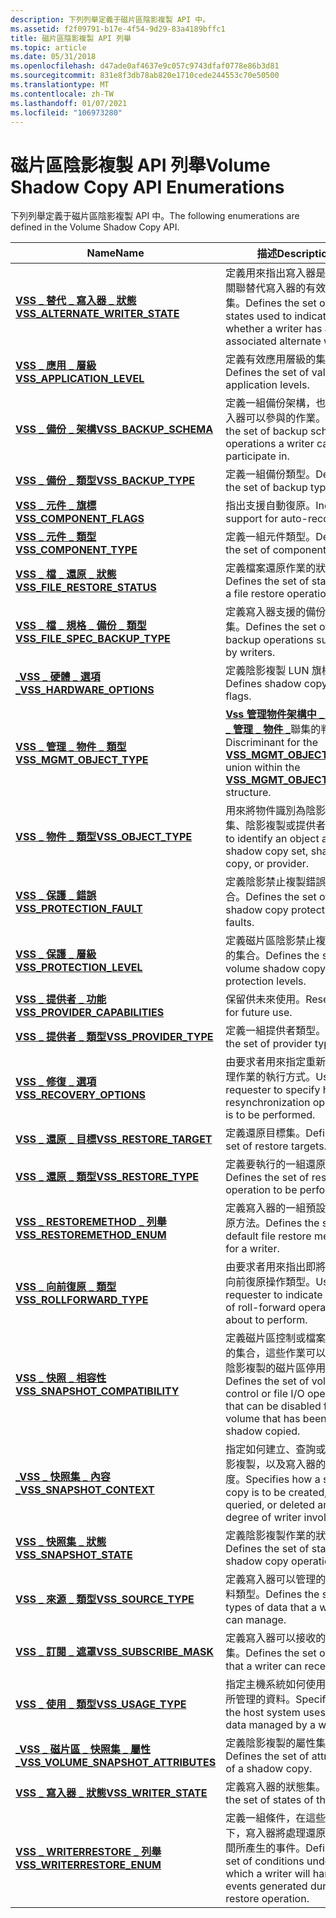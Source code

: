 ```yaml
---
description: 下列列舉定義于磁片區陰影複製 API 中。
ms.assetid: f2f09791-b17e-4f54-9d29-83a4189bffc1
title: 磁片區陰影複製 API 列舉
ms.topic: article
ms.date: 05/31/2018
ms.openlocfilehash: d47ade0af4637e9c057c9743dfaf0778e86b3d81
ms.sourcegitcommit: 831e8f3db78ab820e1710cede244553c70e50500
ms.translationtype: MT
ms.contentlocale: zh-TW
ms.lasthandoff: 01/07/2021
ms.locfileid: "106973280"
---
```

# <a name="volume-shadow-copy-api-enumerations"></a><span data-ttu-id="c6f76-103">磁片區陰影複製 API 列舉</span><span class="sxs-lookup"><span data-stu-id="c6f76-103">Volume Shadow Copy API Enumerations</span></span>

<span data-ttu-id="c6f76-104">下列列舉定義于磁片區陰影複製 API 中。</span><span class="sxs-lookup"><span data-stu-id="c6f76-104">The following enumerations are defined in the Volume Shadow Copy API.</span></span>



| <span data-ttu-id="c6f76-105">Name</span><span class="sxs-lookup"><span data-stu-id="c6f76-105">Name</span></span>                                                                           | <span data-ttu-id="c6f76-106">描述</span><span class="sxs-lookup"><span data-stu-id="c6f76-106">Description</span></span>                                                                                                                                                        |
|--------------------------------------------------------------------------------|--------------------------------------------------------------------------------------------------------------------------------------------------------------------|
| [<span data-ttu-id="c6f76-107">**VSS \_ 替代 \_ 寫入器 \_ 狀態**</span><span class="sxs-lookup"><span data-stu-id="c6f76-107">**VSS\_ALTERNATE\_WRITER\_STATE**</span></span>](/windows/desktop/api/VsWriter/ne-vswriter-vss_alternate_writer_state)            | <span data-ttu-id="c6f76-108">定義用來指出寫入器是否有相關聯替代寫入器的有效狀態集。</span><span class="sxs-lookup"><span data-stu-id="c6f76-108">Defines the set of valid states used to indicate whether a writer has an associated alternate writer.</span></span>                                                              |
| [<span data-ttu-id="c6f76-109">**VSS \_ 應用 \_ 層級**</span><span class="sxs-lookup"><span data-stu-id="c6f76-109">**VSS\_APPLICATION\_LEVEL**</span></span>](/windows/desktop/api/Vss/ne-vss-vss_application_level)                       | <span data-ttu-id="c6f76-110">定義有效應用層級的集合。</span><span class="sxs-lookup"><span data-stu-id="c6f76-110">Defines the set of valid application levels.</span></span>                                                                                                                       |
| [<span data-ttu-id="c6f76-111">**VSS \_ 備份 \_ 架構**</span><span class="sxs-lookup"><span data-stu-id="c6f76-111">**VSS\_BACKUP\_SCHEMA**</span></span>](/windows/desktop/api/Vss/ne-vss-vss_backup_schema)                               | <span data-ttu-id="c6f76-112">定義一組備份架構，也就是寫入器可以參與的作業。</span><span class="sxs-lookup"><span data-stu-id="c6f76-112">Defines the set of backup schemas—operations a writer can participate in.</span></span>                                                                                          |
| [<span data-ttu-id="c6f76-113">**VSS \_ 備份 \_ 類型**</span><span class="sxs-lookup"><span data-stu-id="c6f76-113">**VSS\_BACKUP\_TYPE**</span></span>](/windows/desktop/api/Vss/ne-vss-vss_backup_type)                                   | <span data-ttu-id="c6f76-114">定義一組備份類型。</span><span class="sxs-lookup"><span data-stu-id="c6f76-114">Defines the set of backup types.</span></span>                                                                                                                                   |
| [<span data-ttu-id="c6f76-115">**VSS \_ 元件 \_ 旗標**</span><span class="sxs-lookup"><span data-stu-id="c6f76-115">**VSS\_COMPONENT\_FLAGS**</span></span>](/windows/desktop/api/VsWriter/ne-vswriter-vss_component_flags)                           | <span data-ttu-id="c6f76-116">指出支援自動復原。</span><span class="sxs-lookup"><span data-stu-id="c6f76-116">Indicates support for auto-recovery.</span></span>                                                                                                                               |
| [<span data-ttu-id="c6f76-117">**VSS \_ 元件 \_ 類型**</span><span class="sxs-lookup"><span data-stu-id="c6f76-117">**VSS\_COMPONENT\_TYPE**</span></span>](/windows/desktop/api/VsWriter/ne-vswriter-vss_component_type)                             | <span data-ttu-id="c6f76-118">定義一組元件類型。</span><span class="sxs-lookup"><span data-stu-id="c6f76-118">Defines the set of component types.</span></span>                                                                                                                                |
| [<span data-ttu-id="c6f76-119">**VSS \_ 檔 \_ 還原 \_ 狀態**</span><span class="sxs-lookup"><span data-stu-id="c6f76-119">**VSS\_FILE\_RESTORE\_STATUS**</span></span>](/windows/desktop/api/VsWriter/ne-vswriter-vss_file_restore_status)                  | <span data-ttu-id="c6f76-120">定義檔案還原作業的狀態集。</span><span class="sxs-lookup"><span data-stu-id="c6f76-120">Defines the set of statuses of a file restore operation.</span></span>                                                                                                           |
| [<span data-ttu-id="c6f76-121">**VSS \_ 檔 \_ 規格 \_ 備份 \_ 類型**</span><span class="sxs-lookup"><span data-stu-id="c6f76-121">**VSS\_FILE\_SPEC\_BACKUP\_TYPE**</span></span>](/windows/desktop/api/Vss/ne-vss-vss_file_spec_backup_type)             | <span data-ttu-id="c6f76-122">定義寫入器支援的備份作業集。</span><span class="sxs-lookup"><span data-stu-id="c6f76-122">Defines the set of backup operations supported by writers.</span></span>                                                                                                         |
| [<span data-ttu-id="c6f76-123">**\_VSS \_ 硬體 \_ 選項**</span><span class="sxs-lookup"><span data-stu-id="c6f76-123">**\_VSS\_HARDWARE\_OPTIONS**</span></span>](/windows/desktop/api/Vss/ne-vss-vss_hardware_options)                      | <span data-ttu-id="c6f76-124">定義陰影複製 LUN 旗標。</span><span class="sxs-lookup"><span data-stu-id="c6f76-124">Defines shadow copy LUN flags.</span></span>                                                                                                                                     |
| [<span data-ttu-id="c6f76-125">**VSS \_ 管理 \_ 物件 \_ 類型**</span><span class="sxs-lookup"><span data-stu-id="c6f76-125">**VSS\_MGMT\_OBJECT\_TYPE**</span></span>](/windows/desktop/api/VsMgmt/ne-vsmgmt-vss_mgmt_object_type)                        | <span data-ttu-id="c6f76-126">[**Vss 管理物件架構中 \_ \_ \_**](/windows/desktop/api/VsMgmt/ns-vsmgmt-vss_mgmt_object_prop) [**vss \_ 管理 \_ 物件 \_**](/windows/desktop/api/VsMgmt/ns-vsmgmt-__midl___midl_itf_vsmgmt_0000_0000_0001)聯集的判別。</span><span class="sxs-lookup"><span data-stu-id="c6f76-126">Discriminant for the [**VSS\_MGMT\_OBJECT\_UNION**](/windows/desktop/api/VsMgmt/ns-vsmgmt-__midl___midl_itf_vsmgmt_0000_0000_0001) union within the [**VSS\_MGMT\_OBJECT\_PROP**](/windows/desktop/api/VsMgmt/ns-vsmgmt-vss_mgmt_object_prop) structure.</span></span> |
| [<span data-ttu-id="c6f76-127">**VSS \_ 物件 \_ 類型**</span><span class="sxs-lookup"><span data-stu-id="c6f76-127">**VSS\_OBJECT\_TYPE**</span></span>](/windows/desktop/api/Vss/ne-vss-vss_object_type)                                   | <span data-ttu-id="c6f76-128">用來將物件識別為陰影複製集、陰影複製或提供者。</span><span class="sxs-lookup"><span data-stu-id="c6f76-128">Used to identify an object as a shadow copy set, shadow copy, or provider.</span></span>                                                                                         |
| [<span data-ttu-id="c6f76-129">**VSS \_ 保護 \_ 錯誤**</span><span class="sxs-lookup"><span data-stu-id="c6f76-129">**VSS\_PROTECTION\_FAULT**</span></span>](/windows/desktop/api/VsMgmt/ne-vsmgmt-vss_protection_fault)                         | <span data-ttu-id="c6f76-130">定義陰影禁止複製錯誤的集合。</span><span class="sxs-lookup"><span data-stu-id="c6f76-130">Defines the set of shadow copy protection faults.</span></span>                                                                                                                  |
| [<span data-ttu-id="c6f76-131">**VSS \_ 保護 \_ 層級**</span><span class="sxs-lookup"><span data-stu-id="c6f76-131">**VSS\_PROTECTION\_LEVEL**</span></span>](/windows/desktop/api/VsMgmt/ne-vsmgmt-vss_protection_level)                         | <span data-ttu-id="c6f76-132">定義磁片區陰影禁止複製層級的集合。</span><span class="sxs-lookup"><span data-stu-id="c6f76-132">Defines the set of volume shadow copy protection levels.</span></span>                                                                                                           |
| [<span data-ttu-id="c6f76-133">**VSS \_ 提供者 \_ 功能**</span><span class="sxs-lookup"><span data-stu-id="c6f76-133">**VSS\_PROVIDER\_CAPABILITIES**</span></span>](/windows/desktop/api/vss/ne-vss-vss_provider_capabilities)              | <span data-ttu-id="c6f76-134">保留供未來使用。</span><span class="sxs-lookup"><span data-stu-id="c6f76-134">Reserved for future use.</span></span>                                                                                                                                           |
| [<span data-ttu-id="c6f76-135">**VSS \_ 提供者 \_ 類型**</span><span class="sxs-lookup"><span data-stu-id="c6f76-135">**VSS\_PROVIDER\_TYPE**</span></span>](/windows/desktop/api/Vss/ne-vss-vss_provider_type)                               | <span data-ttu-id="c6f76-136">定義一組提供者類型。</span><span class="sxs-lookup"><span data-stu-id="c6f76-136">Defines the set of provider types.</span></span>                                                                                                                                 |
| [<span data-ttu-id="c6f76-137">**VSS \_ 修復 \_ 選項**</span><span class="sxs-lookup"><span data-stu-id="c6f76-137">**VSS\_RECOVERY\_OPTIONS**</span></span>](/windows/desktop/api/Vss/ne-vss-vss_recovery_options)                         | <span data-ttu-id="c6f76-138">由要求者用來指定重新同步處理作業的執行方式。</span><span class="sxs-lookup"><span data-stu-id="c6f76-138">Used by a requester to specify how a resynchronization operation is to be performed.</span></span>                                                                               |
| [<span data-ttu-id="c6f76-139">**VSS \_ 還原 \_ 目標**</span><span class="sxs-lookup"><span data-stu-id="c6f76-139">**VSS\_RESTORE\_TARGET**</span></span>](/windows/desktop/api/VsWriter/ne-vswriter-vss_restore_target)                             | <span data-ttu-id="c6f76-140">定義還原目標集。</span><span class="sxs-lookup"><span data-stu-id="c6f76-140">Defines the set of restore targets.</span></span>                                                                                                                                |
| [<span data-ttu-id="c6f76-141">**VSS \_ 還原 \_ 類型**</span><span class="sxs-lookup"><span data-stu-id="c6f76-141">**VSS\_RESTORE\_TYPE**</span></span>](/windows/desktop/api/Vss/ne-vss-vss_restore_type)                                 | <span data-ttu-id="c6f76-142">定義要執行的一組還原作業。</span><span class="sxs-lookup"><span data-stu-id="c6f76-142">Defines the set of restore operation to be performed.</span></span>                                                                                                              |
| [<span data-ttu-id="c6f76-143">**VSS \_ RESTOREMETHOD \_ 列舉**</span><span class="sxs-lookup"><span data-stu-id="c6f76-143">**VSS\_RESTOREMETHOD\_ENUM**</span></span>](/windows/desktop/api/VsWriter/ne-vswriter-vss_restoremethod_enum)                     | <span data-ttu-id="c6f76-144">定義寫入器的一組預設檔案還原方法。</span><span class="sxs-lookup"><span data-stu-id="c6f76-144">Defines the set of default file restore methods for a writer.</span></span>                                                                                                      |
| [<span data-ttu-id="c6f76-145">**VSS \_ 向前復原 \_ 類型**</span><span class="sxs-lookup"><span data-stu-id="c6f76-145">**VSS\_ROLLFORWARD\_TYPE**</span></span>](/windows/desktop/api/Vss/ne-vss-vss_rollforward_type)                         | <span data-ttu-id="c6f76-146">由要求者用來指出即將執行的向前復原操作類型。</span><span class="sxs-lookup"><span data-stu-id="c6f76-146">Used by a requester to indicate the type of roll-forward operation it is about to perform.</span></span>                                                                         |
| [<span data-ttu-id="c6f76-147">**VSS \_ 快照 \_ 相容性**</span><span class="sxs-lookup"><span data-stu-id="c6f76-147">**VSS\_SNAPSHOT\_COMPATIBILITY**</span></span>](/windows/desktop/api/Vss/ne-vss-vss_snapshot_compatibility)             | <span data-ttu-id="c6f76-148">定義磁片區控制或檔案 i/o 作業的集合，這些作業可以針對已陰影複製的磁片區停用。</span><span class="sxs-lookup"><span data-stu-id="c6f76-148">Defines the set of volume control or file I/O operations that can be disabled for a volume that has been shadow copied.</span></span>                                            |
| [<span data-ttu-id="c6f76-149">**\_VSS \_ 快照集 \_ 內容**</span><span class="sxs-lookup"><span data-stu-id="c6f76-149">**\_VSS\_SNAPSHOT\_CONTEXT**</span></span>](/windows/desktop/api/Vss/ne-vss-vss_snapshot_context)                      | <span data-ttu-id="c6f76-150">指定如何建立、查詢或刪除陰影複製，以及寫入器的參與程度。</span><span class="sxs-lookup"><span data-stu-id="c6f76-150">Specifies how a shadow copy is to be created, queried, or deleted and the degree of writer involvement.</span></span>                                                            |
| [<span data-ttu-id="c6f76-151">**VSS \_ 快照集 \_ 狀態**</span><span class="sxs-lookup"><span data-stu-id="c6f76-151">**VSS\_SNAPSHOT\_STATE**</span></span>](/windows/desktop/api/Vss/ne-vss-vss_snapshot_state)                             | <span data-ttu-id="c6f76-152">定義陰影複製作業的狀態集。</span><span class="sxs-lookup"><span data-stu-id="c6f76-152">Defines the set of states of a shadow copy operation.</span></span>                                                                                                              |
| [<span data-ttu-id="c6f76-153">**VSS \_ 來源 \_ 類型**</span><span class="sxs-lookup"><span data-stu-id="c6f76-153">**VSS\_SOURCE\_TYPE**</span></span>](/windows/desktop/api/VsWriter/ne-vswriter-vss_source_type)                                   | <span data-ttu-id="c6f76-154">定義寫入器可以管理的一組資料類型。</span><span class="sxs-lookup"><span data-stu-id="c6f76-154">Defines the set of types of data that a writer can manage.</span></span>                                                                                                         |
| [<span data-ttu-id="c6f76-155">**VSS \_ 訂閱 \_ 遮罩**</span><span class="sxs-lookup"><span data-stu-id="c6f76-155">**VSS\_SUBSCRIBE\_MASK**</span></span>](/windows/desktop/api/VsWriter/ne-vswriter-vss_subscribe_mask)                             | <span data-ttu-id="c6f76-156">定義寫入器可以接收的事件集。</span><span class="sxs-lookup"><span data-stu-id="c6f76-156">Defines the set of events that a writer can receive.</span></span>                                                                                                               |
| [<span data-ttu-id="c6f76-157">**VSS \_ 使用 \_ 類型**</span><span class="sxs-lookup"><span data-stu-id="c6f76-157">**VSS\_USAGE\_TYPE**</span></span>](/windows/desktop/api/VsWriter/ne-vswriter-vss_usage_type)                                     | <span data-ttu-id="c6f76-158">指定主機系統如何使用寫入器所管理的資料。</span><span class="sxs-lookup"><span data-stu-id="c6f76-158">Specifies how the host system uses the data managed by a writer.</span></span>                                                                                                   |
| [<span data-ttu-id="c6f76-159">**\_VSS \_ 磁片區 \_ 快照集 \_ 屬性**</span><span class="sxs-lookup"><span data-stu-id="c6f76-159">**\_VSS\_VOLUME\_SNAPSHOT\_ATTRIBUTES**</span></span>](/windows/desktop/api/Vss/ne-vss-vss_volume_snapshot_attributes) | <span data-ttu-id="c6f76-160">定義陰影複製的屬性集。</span><span class="sxs-lookup"><span data-stu-id="c6f76-160">Defines the set of attributes of a shadow copy.</span></span>                                                                                                                    |
| [<span data-ttu-id="c6f76-161">**VSS \_ 寫入器 \_ 狀態**</span><span class="sxs-lookup"><span data-stu-id="c6f76-161">**VSS\_WRITER\_STATE**</span></span>](/windows/desktop/api/Vss/ne-vss-vss_writer_state)                                 | <span data-ttu-id="c6f76-162">定義寫入器的狀態集。</span><span class="sxs-lookup"><span data-stu-id="c6f76-162">Defines the set of states of the writer.</span></span>                                                                                                                           |
| [<span data-ttu-id="c6f76-163">**VSS \_ WRITERRESTORE \_ 列舉**</span><span class="sxs-lookup"><span data-stu-id="c6f76-163">**VSS\_WRITERRESTORE\_ENUM**</span></span>](/windows/desktop/api/VsWriter/ne-vswriter-vss_writerrestore_enum)                     | <span data-ttu-id="c6f76-164">定義一組條件，在這些條件下，寫入器將處理還原作業期間所產生的事件。</span><span class="sxs-lookup"><span data-stu-id="c6f76-164">Defines the set of conditions under which a writer will handle events generated during a restore operation.</span></span>                                                        |



 

 

 



